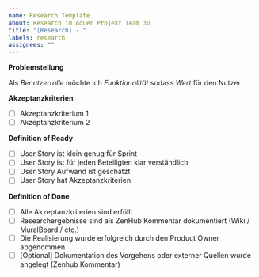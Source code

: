 ```yaml
---
name: Research Template
about: Research im AdLer Projekt Team 3D
title: "[Research] - "
labels: research
assignees: ""
---
```


**Problemstellung**

Als _Benutzerrolle_ möchte ich _Funktionalität_ sodass _Wert_ für den Nutzer

**Akzeptanzkriterien**

- [ ] Akzeptanzkriterium 1
- [ ] Akzeptanzkriterium 2

**Definition of Ready**

- [ ] User Story ist klein genug für Sprint
- [ ] User Story ist für jeden Beteiligten klar verständlich
- [ ] User Story Aufwand ist geschätzt
- [ ] User Story hat Akzeptanzkriterien

**Definition of Done**

- [ ] Alle Akzeptanzkriterien sind erfüllt
- [ ] Researchergebnisse sind als ZenHub Kommentar dokumentiert (Wiki / MuralBoard / etc.)
- [ ] Die Realisierung wurde erfolgreich durch den Product Owner abgenommen
- [ ] [Optional] Dokumentation des Vorgehens oder externer Quellen wurde angelegt (Zenhub Kommentar)

